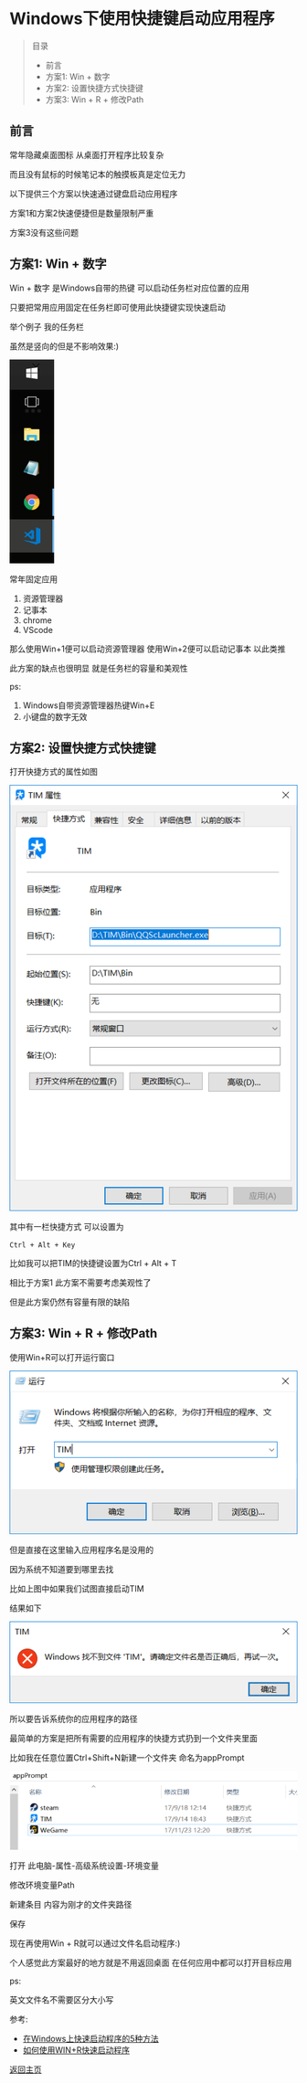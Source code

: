 # Windows下使用快捷键启动应用程序

> 目录
> - 前言
> - 方案1: Win + 数字
> - 方案2: 设置快捷方式快捷键
> - 方案3: Win + R + 修改Path

## 前言

常年隐藏桌面图标 从桌面打开程序比较复杂

而且没有鼠标的时候笔记本的触摸板真是定位无力

以下提供三个方案以快速通过键盘启动应用程序

方案1和方案2快速便捷但是数量限制严重

方案3没有这些问题

## 方案1: Win + 数字

Win + 数字 是Windows自带的热键 可以启动任务栏对应位置的应用

只要把常用应用固定在任务栏即可使用此快捷键实现快速启动

举个例子 我的任务栏

虽然是竖向的但是不影响效果:)

![7-1](img/7-1.png)

常年固定应用

1. 资源管理器
2. 记事本
3. chrome
4. VScode

那么使用Win+1便可以启动资源管理器 使用Win+2便可以启动记事本 以此类推

此方案的缺点也很明显 就是任务栏的容量和美观性

ps:

1. Windows自带资源管理器热键Win+E
2. 小键盘的数字无效

## 方案2: 设置快捷方式快捷键

打开快捷方式的属性如图

![7-2](img/7-2.png)

其中有一栏快捷方式 可以设置为

	Ctrl + Alt + Key

比如我可以把TIM的快捷键设置为Ctrl + Alt + T

相比于方案1 此方案不需要考虑美观性了

但是此方案仍然有容量有限的缺陷

## 方案3: Win + R + 修改Path

使用Win+R可以打开运行窗口

![7-3](img/7-3.png)

但是直接在这里输入应用程序名是没用的

因为系统不知道要到哪里去找

比如上图中如果我们试图直接启动TIM

结果如下

![7-4](img/7-4.png)

所以要告诉系统你的应用程序的路径

最简单的方案是把所有需要的应用程序的快捷方式扔到一个文件夹里面

比如我在任意位置Ctrl+Shift+N新建一个文件夹 命名为appPrompt

![7-5](img/7-5.png)

打开 此电脑-属性-高级系统设置-环境变量

修改环境变量Path

新建条目 内容为刚才的文件夹路径

保存

现在再使用Win + R就可以通过文件名启动程序:)

个人感觉此方案最好的地方就是不用返回桌面 在任何应用中都可以打开目标应用

ps:

英文文件名不需要区分大小写

参考:

- [在Windows上快速启动程序的5种方法
](http://www.howtoip.com/5-ways-to-quickly-launch-programs-on-windows/)
- [如何使用WIN+R快速启动程序](https://blog.csdn.net/bat67/article/details/76396321)

[返回主页](index.md)